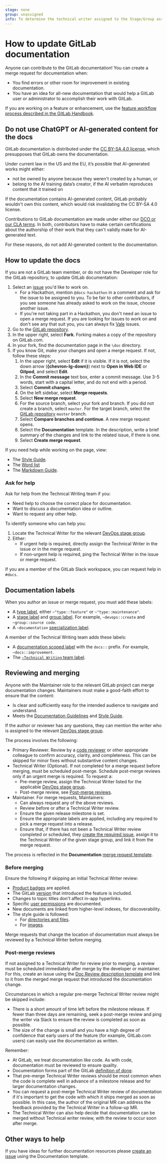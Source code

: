 ```yaml
---
stage: none
group: unassigned
info: To determine the technical writer assigned to the Stage/Group associated with this page, see https://about.gitlab.com/handbook/product/ux/technical-writing/#assignments
---
```


# How to update GitLab documentation

Anyone can contribute to the GitLab documentation! You can create a merge request for documentation when:

- You find errors or other room for improvement in existing documentation.
- You have an idea for all-new documentation that would help a GitLab user or administrator to
  accomplish their work with GitLab.

If you are working on a feature or enhancement, use the
[feature workflow process described in the GitLab Handbook](https://about.gitlab.com/handbook/product/ux/technical-writing/workflow/#documentation-for-a-product-change).

## Do not use ChatGPT or AI-generated content for the docs

GitLab documentation is distributed under the [CC BY-SA 4.0 license](https://creativecommons.org/licenses/by-sa/4.0/), which presupposes that GitLab owns the documentation.

Under current law in the US and the EU, it’s possible that AI-generated works might either:

- not be owned by anyone because they weren't created by a human, or
- belong to the AI training data’s creator, if the AI verbatim reproduces content that it trained on

If the documentation contains AI-generated content, GitLab probably wouldn't own this content, which would risk invalidating the CC BY-SA 4.0 license.

Contributions to GitLab documentation are made under either our [DCO or our CLA terms](https://about.gitlab.com/community/contribute/dco-cla/). In both, contributors have to make certain certifications about the authorship of their work that they can't validly make for AI-generated text.

For these reasons, do not add AI-generated content to the documentation.

## How to update the docs

If you are not a GitLab team member, or do not have the Developer role for the GitLab repository, to update GitLab documentation:

1. Select an [issue](https://about.gitlab.com/handbook/product/ux/technical-writing/#community-contribution-opportunities) you'd like to work on.
   - For a Hackathon, mention `@docs-hackathon` in a comment and ask for the issue to be assigned to you.
     To be fair to other contributors, if you see someone has already asked to work on the issue, choose another issue.
   - If you're not taking part in a Hackathon, you don't need an issue to open a merge request.
     If you are looking for issues to work on and don't see any that suit you, you can always fix [Vale](testing.md#vale) issues.
1. Go to the [GitLab repository](https://gitlab.com/gitlab-org/gitlab).
1. In the upper right, select **Fork**. Forking makes a copy of the repository on GitLab.com.
1. In your fork, find the documentation page in the `\doc` directory.
1. If you know Git, make your changes and open a merge request.
   If not, follow these steps:
   1. In the upper right, select **Edit** if it is visible. If it is not, select the down arrow (**{chevron-lg-down}**) next to **Open in Web IDE** or **Gitpod**, and select **Edit**.
   1. In the **Commit message** text box, enter a commit message. Use 3-5 words, start with a capital letter, and do not end with a period.
   1. Select **Commit changes**.
   1. On the left sidebar, select **Merge requests**.
   1. Select **New merge request**.
   1. For the source branch, select your fork and branch. If you did not create a branch, select `master`.
      For the target branch, select the [GitLab repository](https://gitlab.com/gitlab-org/gitlab) `master` branch.
   1. Select **Compare branches and continue**. A new merge request opens.
   1. Select the **Documentation** template. In the description, write a brief summary of the changes and link to the related issue, if there is one.
   1. Select **Create merge request**.

If you need help while working on the page, view:

- The [Style Guide](styleguide/index.md).
- The [Word list](styleguide/word_list.md)
- The [Markdown Guide](https://about.gitlab.com/handbook/markdown-guide/).

### Ask for help

Ask for help from the Technical Writing team if you:

- Need help to choose the correct place for documentation.
- Want to discuss a documentation idea or outline.
- Want to request any other help.

To identify someone who can help you:

1. Locate the Technical Writer for the relevant
   [DevOps stage group](https://about.gitlab.com/handbook/product/ux/technical-writing/#assignments).
1. Either:
   - If urgent help is required, directly assign the Technical Writer in the issue or in the merge request.
   - If non-urgent help is required, ping the Technical Writer in the issue or merge request.

If you are a member of the GitLab Slack workspace, you can request help in `#docs`.

## Documentation labels

When you author an issue or merge request, you must add these labels:

- A [type label](../contributing/issue_workflow.md#type-labels), either `~"type::feature"` or `~"type::maintenance"`.
- A [stage label](../contributing/issue_workflow.md#stage-labels) and [group label](../contributing/issue_workflow.md#group-labels).
  For example, `~devops::create` and `~group::source code`.
- A `~documentation` [specialization label](../contributing/issue_workflow.md#specialization-labels).

A member of the Technical Writing team adds these labels:

- A [documentation scoped label](../../user/project/labels.md#scoped-labels) with the
  `docs::` prefix. For example, `~docs::improvement`.
- The [`~Technical Writing` team label](../contributing/issue_workflow.md#team-labels).

## Reviewing and merging

Anyone with the Maintainer role to the relevant GitLab project can
merge documentation changes. Maintainers must make a good-faith effort to ensure that the content:

- Is clear and sufficiently easy for the intended audience to navigate and understand.
- Meets the [Documentation Guidelines](index.md) and [Style Guide](styleguide/index.md).

If the author or reviewer has any questions, they can mention the writer who is assigned to the relevant
[DevOps stage group](https://about.gitlab.com/handbook/product/ux/technical-writing/#assignments).

The process involves the following:

- Primary Reviewer. Review by a [code reviewer](https://about.gitlab.com/handbook/engineering/projects/)
  or other appropriate colleague to confirm accuracy, clarity, and completeness. This can be skipped
  for minor fixes without substantive content changes.
- Technical Writer (Optional). If not completed for a merge request before merging, must be scheduled
  post-merge. Schedule post-merge reviews only if an urgent merge is required. To request a:
  - Pre-merge review, assign the Technical Writer listed for the applicable
    [DevOps stage group](https://about.gitlab.com/handbook/product/ux/technical-writing/#assignments).
  - Post-merge review, see [Post-merge reviews](#post-merge-reviews).
- Maintainer. For merge requests, Maintainers:
  - Can always request any of the above reviews.
  - Review before or after a Technical Writer review.
  - Ensure the given release milestone is set.
  - Ensure the appropriate labels are applied, including any required to pick a merge request into
    a release.
  - Ensure that, if there has not been a Technical Writer review completed or scheduled, they
    [create the required issue](https://gitlab.com/gitlab-org/gitlab/-/issues/new?issuable_template=Doc%20Review), assign it to the Technical Writer of the given stage group,
    and link it from the merge request.

The process is reflected in the **Documentation**
[merge request template](https://gitlab.com/gitlab-org/gitlab/-/blob/master/.gitlab/merge_request_templates/Documentation.md).

### Before merging

Ensure the following if skipping an initial Technical Writer review:

- [Product badges](styleguide/index.md#product-tier-badges) are applied.
- The GitLab [version](versions.md) that
  introduced the feature is included.
- Changes to topic titles don't affect in-app hyperlinks.
- Specific [user permissions](../../user/permissions.md) are documented.
- New documents are linked from higher-level indexes, for discoverability.
- The style guide is followed:
  - For [directories and files](site_architecture/folder_structure.md).
  - For [images](styleguide/index.md#images).

Merge requests that change the location of documentation must always be reviewed by a Technical
Writer before merging.

### Post-merge reviews

If not assigned to a Technical Writer for review prior to merging, a review must be scheduled
immediately after merge by the developer or maintainer. For this,
create an issue using the [Doc Review description template](https://gitlab.com/gitlab-org/gitlab/-/issues/new?issuable_template=Doc%20Review)
and link to it from the merged merge request that introduced the documentation change.

Circumstances in which a regular pre-merge Technical Writer review might be skipped include:

- There is a short amount of time left before the milestone release. If fewer than three
 days are remaining, seek a post-merge review and ping the writer via Slack to ensure the review is
  completed as soon as possible.
- The size of the change is small and you have a high degree of confidence
  that early users of the feature (for example, GitLab.com users) can easily
  use the documentation as written.

Remember:

- At GitLab, we treat documentation like code. As with code, documentation must be reviewed to
  ensure quality.
- Documentation forms part of the GitLab [definition of done](../contributing/merge_request_workflow.md#definition-of-done).
- That pre-merge Technical Writer reviews should be most common when the code is complete well in
  advance of a milestone release and for larger documentation changes.
- You can request a post-merge Technical Writer review of documentation if it's important to get the
  code with which it ships merged as soon as possible. In this case, the author of the original MR
  can address the feedback provided by the Technical Writer in a follow-up MR.
- The Technical Writer can also help decide that documentation can be merged without Technical
  writer review, with the review to occur soon after merge.

## Other ways to help

If you have ideas for further documentation resources please
[create an issue](https://gitlab.com/gitlab-org/gitlab/-/issues/new?issuable_template=Documentation)
using the Documentation template.
